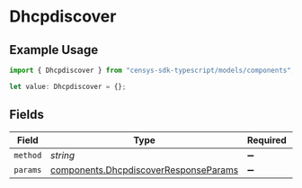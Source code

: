 # Dhcpdiscover

## Example Usage

```typescript
import { Dhcpdiscover } from "censys-sdk-typescript/models/components";

let value: Dhcpdiscover = {};
```

## Fields

| Field                                                                                          | Type                                                                                           | Required                                                                                       | Description                                                                                    |
| ---------------------------------------------------------------------------------------------- | ---------------------------------------------------------------------------------------------- | ---------------------------------------------------------------------------------------------- | ---------------------------------------------------------------------------------------------- |
| `method`                                                                                       | *string*                                                                                       | :heavy_minus_sign:                                                                             | N/A                                                                                            |
| `params`                                                                                       | [components.DhcpdiscoverResponseParams](../../models/components/dhcpdiscoverresponseparams.md) | :heavy_minus_sign:                                                                             | N/A                                                                                            |